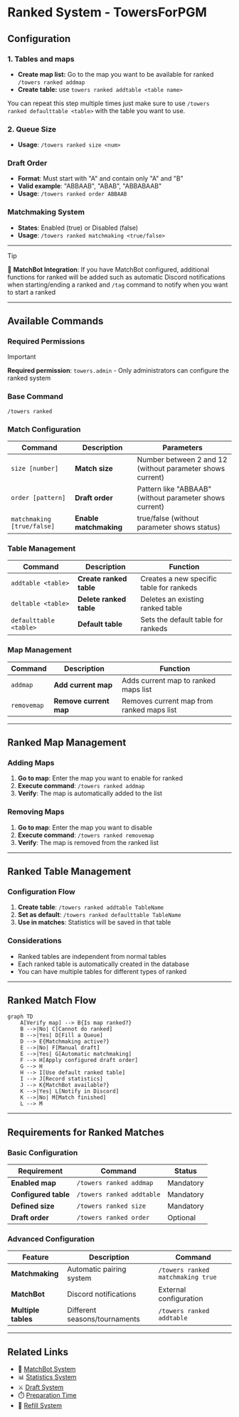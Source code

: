 # Ranked System - TowersForPGM
## Configuration
### 1. Tables and maps
- **Create map list:** Go to the map you want to be available for ranked `/towers ranked addmap`
- **Create table:** use `towers ranked addtable <table name>`

You can repeat this step multiple times just make sure to use `/towers ranked defaulttable <table>` with the table you want to use.
### 2. Queue Size
- **Usage**: `/towers ranked size <num>`

### Draft Order
- **Format**: Must start with "A" and contain only "A" and "B"
- **Valid example**: "ABBAAB", "ABAB", "ABBABAAB"
- **Usage**: `/towers ranked order ABBAAB`

### Matchmaking System
- **States**: Enabled (true) or Disabled (false)
- **Usage**: `/towers ranked matchmaking <true/false>`

---

> [!TIP]  
> 🤖 **MatchBot Integration**: If you have MatchBot configured, additional functions for ranked will be added such as automatic Discord notifications when starting/ending a ranked and `/tag` command to notify when you want to start a ranked

---

## Available Commands

### Required Permissions
> [!IMPORTANT]  
> **Required permission**: `towers.admin` - Only administrators can configure the ranked system

### Base Command
```
/towers ranked
```

### Match Configuration

| Command | Description | Parameters |
|---------|-------------|------------|
| `size [number]` | **Match size** | Number between 2 and 12 (without parameter shows current) |
| `order [pattern]` | **Draft order** | Pattern like "ABBAAB" (without parameter shows current) |
| `matchmaking [true/false]` | **Enable matchmaking** | true/false (without parameter shows status) |

### Table Management

| Command | Description | Function |
|---------|-------------|---------|
| `addtable <table>` | **Create ranked table** | Creates a new specific table for rankeds |
| `deltable <table>` | **Delete ranked table** | Deletes an existing ranked table |
| `defaulttable <table>` | **Default table** | Sets the default table for rankeds |

### Map Management

| Command | Description | Function |
|---------|-------------|---------|
| `addmap` | **Add current map** | Adds current map to ranked maps list |
| `removemap` | **Remove current map** | Removes current map from ranked maps list |

---

## Ranked Map Management

### Adding Maps
1. **Go to map**: Enter the map you want to enable for ranked
2. **Execute command**: `/towers ranked addmap`
3. **Verify**: The map is automatically added to the list

### Removing Maps
1. **Go to map**: Enter the map you want to disable
2. **Execute command**: `/towers ranked removemap`
3. **Verify**: The map is removed from the ranked list

---

## Ranked Table Management

### Configuration Flow
1. **Create table**: `/towers ranked addtable TableName`
2. **Set as default**: `/towers ranked defaulttable TableName`
3. **Use in matches**: Statistics will be saved in that table

### Considerations
- Ranked tables are independent from normal tables
- Each ranked table is automatically created in the database
- You can have multiple tables for different types of ranked

---

## Ranked Match Flow

```mermaid
graph TD
    A[Verify map] --> B{Is map ranked?}
    B -->|No| C[Cannot do ranked]
    B -->|Yes| D[Fill a Queue]
    D --> E{Matchmaking active?}
    E -->|No| F[Manual draft]
    E -->|Yes| G[Automatic matchmaking]
    F --> H[Apply configured draft order]
    G --> H
    H --> I[Use default ranked table]
    I --> J[Record statistics]
    J --> K{MatchBot available?}
    K -->|Yes| L[Notify in Discord]
    K -->|No| M[Match finished]
    L --> M
```

---

## Requirements for Ranked Matches

### Basic Configuration
| Requirement | Command | Status |
|-----------|---------|--------|
| **Enabled map** | `/towers ranked addmap` | Mandatory |
| **Configured table** | `/towers ranked addtable` | Mandatory |
| **Defined size** | `/towers ranked size` | Mandatory |
| **Draft order** | `/towers ranked order` | Optional |

### Advanced Configuration
| Feature | Description | Command |
|----------------|-------------|---------|
| **Matchmaking** | Automatic pairing system | `/towers ranked matchmaking true` |
| **MatchBot** | Discord notifications | External configuration |
| **Multiple tables** | Different seasons/tournaments | `/towers ranked addtable` |

---

## Related Links

- 🤖 [MatchBot System](Matchbot.md)
- 📊 [Statistics System](Stats.md)
- ⚔️ [Draft System](Draft.md)
- ⏱️ [Preparation Time](Preparation%20Time.md)
- 🔄 [Refill System](Refill.md)
